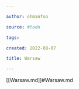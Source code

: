 ```yaml
---

author: ohmanfoo

source: #todo

tags: 

created: 2022-08-07

title: Warsaw

---
```

[[Warsaw.md]]#Warsaw.md